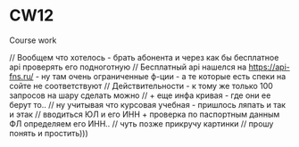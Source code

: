 # CW12
Course work

// Вообщем что хотелось - брать абонента и через как бы бесплатное api проверять его подноготную
// Бесплатный api нашелся на https://api-fns.ru/ - ну там очень ограниченные ф-ции - а те которые есть спеки на сойте не соответствуют
// Действительности - к тому же только 100 запросов на шару сделать можно
// + еще инфа кривая - где они ее берут то..
// ну учитывая что курсовая учебная - пришлось ляпать и так и этак
// вводиться ЮЛ и его ИНН + проверка по паспортным данным ФЛ определяем его ИНН..
// чуть позже прикручу картинки 
// прошу понять и простить)))
